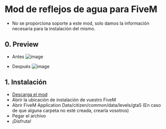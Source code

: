 # Mod de reflejos de agua para FiveM
- No se proporciona soporte a este mod, solo damos la información necesaria para la instalación del mismo.

## 0. Preview
- Antes ![image](https://i.imgur.com/pDD3mj2.jpg)

- Después ![image](https://i.imgur.com/5L3gN1t.jpg)
## 1. Instalación
- [Descarga el mod](https://github.com/PokeSer/reflejos_mod_FiveM/archive/main.zip)
- Abrir la ubicación de instalación de vuestro FiveM
- Abrir FiveM Application Data/citizen/common/data/levels/gta5 (En caso de que alguna carpeta no esté creada, crearla vosotros)
- Pegar el archivo
- ¡Disfruta!
